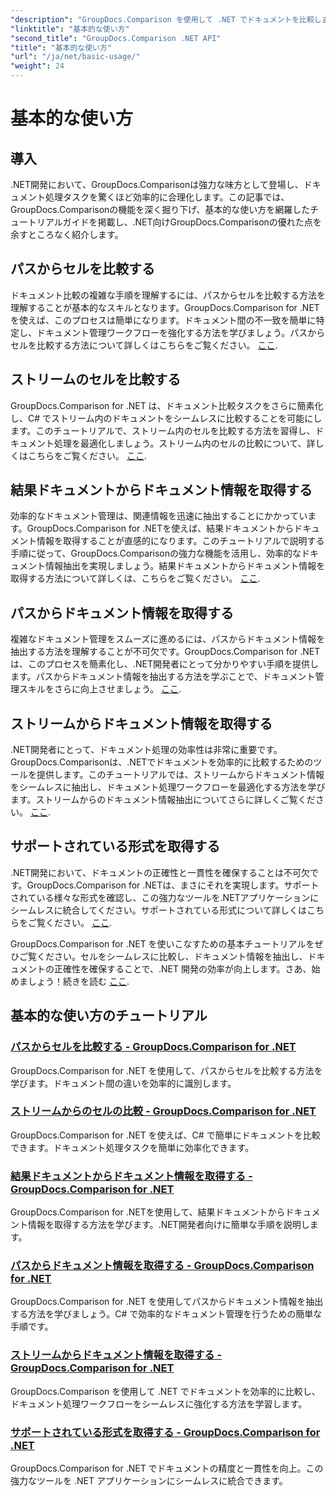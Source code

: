 ```yaml
---
"description": "GroupDocs.Comparison を使用して .NET でドキュメントを比較します。セルの比較、ドキュメント情報の抽出、サポートされている形式など、基本的な使用方法のチュートリアルを学習します。"
"linktitle": "基本的な使い方"
"second_title": "GroupDocs.Comparison .NET API"
"title": "基本的な使い方"
"url": "/ja/net/basic-usage/"
"weight": 24
---
```


# 基本的な使い方

## 導入

.NET開発において、GroupDocs.Comparisonは強力な味方として登場し、ドキュメント処理タスクを驚くほど効率的に合理化します。この記事では、GroupDocs.Comparisonの機能を深く掘り下げ、基本的な使い方を網羅したチュートリアルガイドを掲載し、.NET向けGroupDocs.Comparisonの優れた点を余すところなく紹介します。

## パスからセルを比較する
ドキュメント比較の複雑な手順を理解するには、パスからセルを比較する方法を理解することが基本的なスキルとなります。GroupDocs.Comparison for .NETを使えば、このプロセスは簡単になります。ドキュメント間の不一致を簡単に特定し、ドキュメント管理ワークフローを強化する方法を学びましょう。パスからセルを比較する方法について詳しくはこちらをご覧ください。 [ここ](./compare-cells-from-path/).

## ストリームのセルを比較する
GroupDocs.Comparison for .NET は、ドキュメント比較タスクをさらに簡素化し、C# でストリーム内のドキュメントをシームレスに比較することを可能にします。このチュートリアルで、ストリーム内のセルを比較する方法を習得し、ドキュメント処理を最適化しましょう。ストリーム内のセルの比較について、詳しくはこちらをご覧ください。 [ここ](./compare-cells-from-stream/).

## 結果ドキュメントからドキュメント情報を取得する
効率的なドキュメント管理は、関連情報を迅速に抽出することにかかっています。GroupDocs.Comparison for .NETを使えば、結果ドキュメントからドキュメント情報を取得することが直感的になります。このチュートリアルで説明する手順に従って、GroupDocs.Comparisonの強力な機能を活用し、効率的なドキュメント情報抽出を実現しましょう。結果ドキュメントからドキュメント情報を取得する方法について詳しくは、こちらをご覧ください。 [ここ](./get-document-info-from-result-document/).

## パスからドキュメント情報を取得する
複雑なドキュメント管理をスムーズに進めるには、パスからドキュメント情報を抽出する方法を理解することが不可欠です。GroupDocs.Comparison for .NETは、このプロセスを簡素化し、.NET開発者にとって分かりやすい手順を提供します。パスからドキュメント情報を抽出する方法を学ぶことで、ドキュメント管理スキルをさらに向上させましょう。 [ここ](./get-document-info-from-path/).

## ストリームからドキュメント情報を取得する
.NET開発者にとって、ドキュメント処理の効率性は非常に重要です。GroupDocs.Comparisonは、.NETでドキュメントを効率的に比較するためのツールを提供します。このチュートリアルでは、ストリームからドキュメント情報をシームレスに抽出し、ドキュメント処理ワークフローを最適化する方法を学びます。ストリームからのドキュメント情報抽出についてさらに詳しくご覧ください。 [ここ](./get-document-info-from-stream/).

## サポートされている形式を取得する
.NET開発において、ドキュメントの正確性と一貫性を確保することは不可欠です。GroupDocs.Comparison for .NETは、まさにそれを実現します。サポートされている様々な形式を確認し、この強力なツールを.NETアプリケーションにシームレスに統合してください。サポートされている形式について詳しくはこちらをご覧ください。 [ここ](./get-supported-formats/).

GroupDocs.Comparison for .NET を使いこなすための基本チュートリアルをぜひご覧ください。セルをシームレスに比較し、ドキュメント情報を抽出し、ドキュメントの正確性を確保することで、.NET 開発の効率が向上します。さあ、始めましょう！続きを読む [ここ](https://tutorials。groupdocs.com/comparison/net).
## 基本的な使い方のチュートリアル
### [パスからセルを比較する - GroupDocs.Comparison for .NET](./compare-cells-from-path/)
GroupDocs.Comparison for .NET を使用して、パスからセルを比較する方法を学びます。ドキュメント間の違いを効率的に識別します。
### [ストリームからのセルの比較 - GroupDocs.Comparison for .NET](./compare-cells-from-stream/)
GroupDocs.Comparison for .NET を使えば、C# で簡単にドキュメントを比較できます。ドキュメント処理タスクを簡単に効率化できます。
### [結果ドキュメントからドキュメント情報を取得する - GroupDocs.Comparison for .NET](./get-document-info-from-result-document/)
GroupDocs.Comparison for .NETを使用して、結果ドキュメントからドキュメント情報を取得する方法を学びます。.NET開発者向けに簡単な手順を説明します。
### [パスからドキュメント情報を取得する - GroupDocs.Comparison for .NET](./get-document-info-from-path/)
GroupDocs.Comparison for .NET を使用してパスからドキュメント情報を抽出する方法を学びましょう。C# で効率的なドキュメント管理を行うための簡単な手順です。
### [ストリームからドキュメント情報を取得する - GroupDocs.Comparison for .NET](./get-document-info-from-stream/)
GroupDocs.Comparison を使用して .NET でドキュメントを効率的に比較し、ドキュメント処理ワークフローをシームレスに強化する方法を学習します。
### [サポートされている形式を取得する - GroupDocs.Comparison for .NET](./get-supported-formats/)
GroupDocs.Comparison for .NET でドキュメントの精度と一貫性を向上。この強力なツールを .NET アプリケーションにシームレスに統合できます。